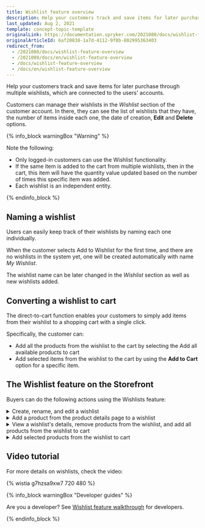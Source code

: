 ```yaml
---
title: Wishlist feature overview
description: Help your customers track and save items for later purchase through multiple Wish Lists, which are connected to the users' accounts.
last_updated: Aug 2, 2021
template: concept-topic-template
originalLink: https://documentation.spryker.com/2021080/docs/wishlist-feature-overview
originalArticleId: 6af20838-1a7d-4112-9f8b-802995363403
redirect_from:
  - /2021080/docs/wishlist-feature-overview
  - /2021080/docs/en/wishlist-feature-overview
  - /docs/wishlist-feature-overview
  - /docs/en/wishlist-feature-overview
---
```


Help your customers track and save items for later purchase through multiple wishlists, which are connected to the users' accounts.

<!--- Customers can create one or multiple wishlists with different names, add products to them and transfer wishlists to carts (either the entire list, or a specific item from the list) --->

Customers can manage their wishlists in the *Wishlist* section of the customer account. In there, they can see the list of wishlists that they have, the number of items inside each one, the date of creation, **Edit** and **Delete** options.

<!---Your users can add items from different lists to the cart.--->

{% info_block warningBox "Warning" %}

Note the following:
* Only logged-in customers can use the Wishlist functionality.
* If the same item is added to the cart from multiple wishlists, then in the cart, this item will have the quantity value updated based on the number of times this specific item was added.
* Each wishlist is an independent entity.

{% endinfo_block %}

## Naming a wishlist

Users can easily keep track of their wishlists by naming each one individually.

When the customer selects Add to Wishlist for the first time, and there are no wishlists in the system yet, one will be created automatically with name *My Wishlist*.

The wishlist name can be later changed in the *Wishlist* section as well as new wishlists added.

## Converting a wishlist to cart

The direct-to-cart function enables your customers to simply add items from their wishlist to a shopping cart with a single click.

Specifically, the customer can:

* Add all the products from the wishlist to the cart by selecting the Add all available products to cart
* Add selected items from the wishlist to the cart by using the **Add to Cart** option for a specific item.

<!--- ![Multiple wishlists](https://spryker.s3.eu-central-1.amazonaws.com/docs/Features/Wishlist/Multiple+Wishlists/multiple_wishlists.gif)-->

## The Wishlist feature on the Storefront

Buyers can do the following actions using the Wishlists feature:
<details>
<summary markdown='span'>Create, rename, and edit a wishlist </summary>

![create-rename-delete-wishlist](https://spryker.s3.eu-central-1.amazonaws.com/docs/Features/Wishlist/Multiple+Wishlists/create-rename-delete-wishlist.gif)

</details>

<details>
<summary markdown='span'>Add a product from the product details page to a wishlist</summary>

![add-product-from-product-details-page-to-wishlist](https://spryker.s3.eu-central-1.amazonaws.com/docs/Features/Wishlist/Multiple+Wishlists/add-product-from-product-details-page-to-wishlist.gif)

</details>

<details>
<summary markdown='span'>View a wishlist's details, remove products from the wishlist, and add all products from the wishlist to cart</summary>

![view-details-remove-products-and-add-all-products-from-wishlist-to-cart](https://spryker.s3.eu-central-1.amazonaws.com/docs/Features/Wishlist/Multiple+Wishlists/view-details-remove-products-and-add-all-products-from-wishlist-to-cart.gif)

</details>

<details>
<summary markdown='span'>Add selected products from the wishlist to cart</summary>

![add-selected-products-to-cart](https://spryker.s3.eu-central-1.amazonaws.com/docs/Features/Wishlist/Multiple+Wishlists/add-selected-items-to-cart.gif)

</details>

## Video tutorial

For more details on wishlists, check the video:

{% wistia g7hzsa9xw7 720 480 %}

{% info_block warningBox "Developer guides" %}

Are you a developer? See [Wishlist feature walkthrough](/docs/scos/dev/feature-walkthroughs/{{page.version}}/wishlist-feature-walkthrough.html) for developers.

{% endinfo_block %}
